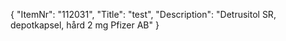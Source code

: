 {
  "ItemNr": "112031",
  "Title": "test",
  "Description": "Detrusitol SR, depotkapsel, hård 2 mg Pfizer AB"
}